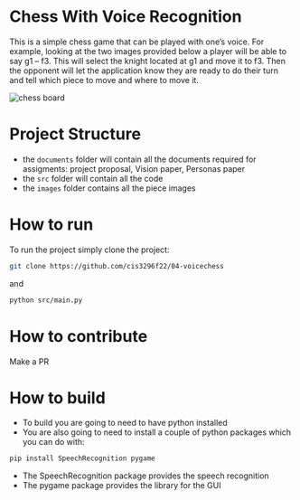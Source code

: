 # Chess With Voice Recognition
 This is a simple chess game that can be played with one’s voice. For example, looking at the two images provided below a player will be able to say g1 – f3. This will select the knight located at g1 and move it to f3. Then the opponent will let the application know they are ready to do their turn and tell which piece to move and where to move it.

![chess board](images/chess_game.png)

# Project Structure
- the `documents` folder will contain all the documents required for assigments: project proposal, Vision paper, Personas paper
- the `src` folder will contain all the code
- the `images` folder contains all the piece images


# How to run
To run the project simply clone the project:
```bash
git clone https://github.com/cis3296f22/04-voicechess
```
and 
```bash
python src/main.py 
```

# How to contribute
Make a PR

# How to build
- To build you are going to need to have python installed
- You are also going to need to install a couple of python packages which you can do with:
```bash
pip install SpeechRecognition pygame 
```

- The SpeechRecognition package provides the speech recognition 
- The pygame package provides the library for the GUI

